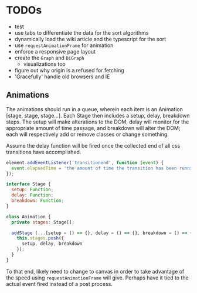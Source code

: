# TODOs

- test
- use tabs to differentiate the data for the sort algorithms
- dynamically load the wiki article and the typescript for the sort
- use `requestAnimationFrame` for animation
- enforce a responsive page layout
- create the `Graph` and `DiGraph`
  - visualizations too
- figure out why origin is a refused for fetching
- 'Gracefully' handle old browsers and IE

## Animations

The animations should run in a queue, wherein each item is an Animation [stage, stage, stage...]. Each Stage then includes a setup, delay, breakdown steps. The setup will make alterations to the DOM, delay will monitor for the appropriate amount of time passage, and breakdown will alter the DOM; each will respectively add or remove classes or change something.

Assume the delay function will be fired once the collected end of all css transitions have accomplished.

```js
element.addEventListener('transitionend', function (event) {
  event.elapsedTime = 'the amount of time the transition has been running'
});

interface Stage {
  setup: Function;
  delay: Function;
  breakdown: Function;
}

class Animation {
  private stages: Stage[];

  addStage (...[setup = () => {}, delay = () => {}, breakdown = () => {}]) {
    this.stages.push({
      setup, delay, breakdown
    });
  }
}

```

To that end, likely need to change to canvas in order to take advantage of the speed using `requestAnimationFrame` will give. Perhaps have it tied to the actual event fired instead of a post process.
